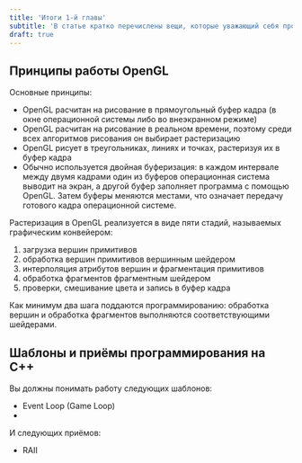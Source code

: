```yaml
---
title: 'Итоги 1-й главы'
subtitle: 'В статье кратко перечислены вещи, которые уважающий себя программист должен знать наизусть'
draft: true
---
```


## Принципы работы OpenGL

Основные принципы:

- OpenGL расчитан на рисование в прямоугольный буфер кадра (в окне операционной системы либо во внеэкранном режиме)
- OpenGL расчитан на рисование в реальном времени, поэтому среди всех алгоритмов рисования он выбирает растеризацию
- OpenGL рисует в треугольниках, линиях и точках, растеризуя их в буфер кадра
- Обычно используется двойная буферизация: в каждом интервале между двумя кадрами один из буферов операционная система выводит на экран, а другой буфер заполняет программа с помощью OpenGL. Затем буферы меняются местами, что означает передачу готового кадра операционной системе.

Растеризация в OpenGL реализуется в виде пяти стадий, называемых графическим конвейером:

 1. загрузка вершин примитивов
 2. обработка вершин примитивов вершинным шейдером
 3. интерполяция атрибутов вершин и фрагментация примитивов
 4. обработка фрагментов фрагментным шейдером
 5. проверки, смешивание цвета и запись в буфер кадра

Как минимум два шага поддаются программированию: обработка вершин и обработка фрагментов выполняются соответствующими шейдерами.

## Шаблоны и приёмы программирования на C++

Вы должны понимать работу следующих шаблонов:

- Event Loop (Game Loop)
- 

И следующих приёмов:

- RAII
